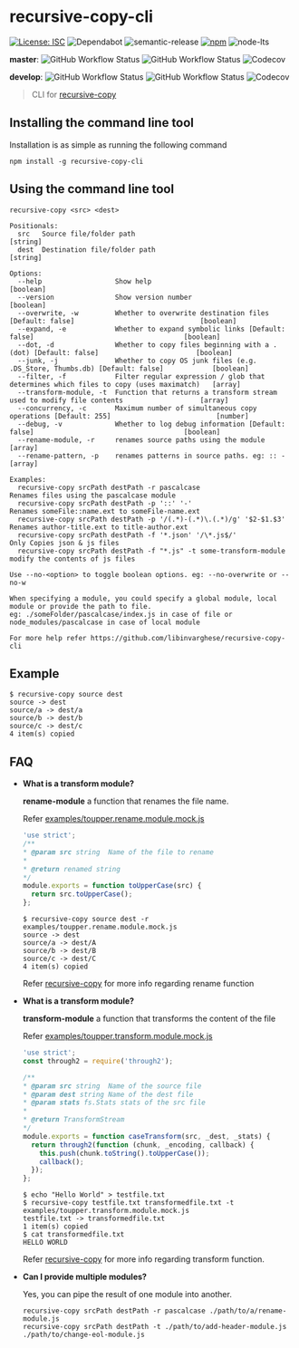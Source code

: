 # recursive-copy-cli

[![License: ISC](https://img.shields.io/npm/l/recursive-copy-cli)](https://opensource.org/licenses/ISC)
![Dependabot](https://badgen.net/dependabot/libinvarghese/recursive-copy-cli?icon=dependabot) <!-- ![Dependabot](https://img.shields.io/badge/Dependabot-active-green?logo=dependabot) -->
![semantic-release](https://img.shields.io/badge/%20%20%F0%9F%93%A6%F0%9F%9A%80-semantic--release-e10079.svg)
[![npm](https://img.shields.io/npm/v/recursive-copy-cli)](https://www.npmjs.com/package/recursive-copy-cli)
![node-lts](https://img.shields.io/node/v-lts/recursive-copy-cli)
<!-- Alternative for npm version
[![downloads](https://img.shields.io/npm/dt/recursive-copy-cli)](https://www.npmjs.com/package/recursive-copy-cli)
[![License: ISC](https://img.shields.io/badge/License-ISC-blue?logo=open-source-initiative)](https://opensource.org/licenses/ISC)
![GitHub package.json version](https://img.shields.io/github/package-json/v/libinvarghese/recursive-copy-cli)
![GitHub release (latest by date)](https://img.shields.io/github/v/release/libinvarghese/recursive-copy-cli)
-->

**master**: ![GitHub Workflow Status](https://img.shields.io/github/workflow/status/libinvarghese/recursive-copy-cli/build?logo=github)
![GitHub Workflow Status](https://img.shields.io/github/workflow/status/libinvarghese/recursive-copy-cli/test?label=test&logo=github)
![Codecov](https://img.shields.io/codecov/c/github/libinvarghese/recursive-copy-cli?logo=codecov)

**develop**: ![GitHub Workflow Status](https://img.shields.io/github/workflow/status/libinvarghese/recursive-copy-cli/build/develop?logo=github)
![GitHub Workflow Status](https://img.shields.io/github/workflow/status/libinvarghese/recursive-copy-cli/test/develop?label=test&logo=github)
![Codecov](https://img.shields.io/codecov/c/github/libinvarghese/recursive-copy-cli/develop?logo=codecov)

> CLI for [recursive-copy](https://github.com/timkendrick/recursive-copy)

## Installing the command line tool
Installation is as simple as running the following command

    npm install -g recursive-copy-cli

## Using the command line tool
    recursive-copy <src> <dest>

    Positionals:
      src   Source file/folder path                                                                                  [string]
      dest  Destination file/folder path                                                                             [string]

    Options:
      --help                  Show help                                                                             [boolean]
      --version               Show version number                                                                   [boolean]
      --overwrite, -w         Whether to overwrite destination files [Default: false]                               [boolean]
      --expand, -e            Whether to expand symbolic links [Default: false]                                     [boolean]
      --dot, -d               Whether to copy files beginning with a .(dot) [Default: false]                        [boolean]
      --junk, -j              Whether to copy OS junk files (e.g. .DS_Store, Thumbs.db) [Default: false]            [boolean]
      --filter, -f            Filter regular expression / glob that determines which files to copy (uses maximatch)   [array]
      --transform-module, -t  Function that returns a transform stream used to modify file contents                   [array]
      --concurrency, -c       Maximum number of simultaneous copy operations [Default: 255]                          [number]
      --debug, -v             Whether to log debug information [Default: false]                                     [boolean]
      --rename-module, -r     renames source paths using the module                                                   [array]
      --rename-pattern, -p    renames patterns in source paths. eg: :: -                                              [array]

    Examples:
      recursive-copy srcPath destPath -r pascalcase                       Renames files using the pascalcase module
      recursive-copy srcPath destPath -p '::' '-'                         Renames someFile::name.ext to someFile-name.ext
      recursive-copy srcPath destPath -p '/(.*)-(.*)\.(.*)/g' '$2-$1.$3'  Renames author-title.ext to title-author.ext
      recursive-copy srcPath destPath -f '*.json' '/\*.js$/'              Only Copies json & js files
      recursive-copy srcPath destPath -f "*.js" -t some-transform-module  modify the contents of js files

    Use --no-<option> to toggle boolean options. eg: --no-overwrite or --no-w

    When specifying a module, you could specify a global module, local module or provide the path to file.
    eg: ./someFolder/pascalcase/index.js in case of file or node_modules/pascalcase in case of local module

    For more help refer https://github.com/libinvarghese/recursive-copy-cli

## Example

    $ recursive-copy source dest
    source -> dest
    source/a -> dest/a
    source/b -> dest/b
    source/c -> dest/c
    4 item(s) copied

## FAQ
* **What is a transform module?**

  **rename-module** a function that renames the file name.

  Refer [examples/toupper.rename.module.mock.js](https://github.com/libinvarghese/recursive-copy-cli/blob/master/examples/toupper.rename.module.mock.js)
  ```js
  'use strict';
  /**
  * @param src string  Name of the file to rename
  *
  * @return renamed string
  */
  module.exports = function toUpperCase(src) {
    return src.toUpperCase();
  };
  ```
  ```
  $ recursive-copy source dest -r examples/toupper.rename.module.mock.js
  source -> dest
  source/a -> dest/A
  source/b -> dest/B
  source/c -> dest/C
  4 item(s) copied
  ```

  Refer [recursive-copy](https://github.com/timkendrick/recursive-copy#advanced-options) for more info regarding rename function

* **What is a transform module?**

  **transform-module** a function that transforms the content of the file

  Refer [examples/toupper.transform.module.mock.js](https://github.com/libinvarghese/recursive-copy-cli/blob/master/examples/toupper.transform.module.mock.js)
  ```js
  'use strict';
  const through2 = require('through2');

  /**
  * @param src string  Name of the source file
  * @param dest string Name of the dest file
  * @param stats fs.Stats stats of the src file
  *
  * @return TransformStream
  */
  module.exports = function caseTransform(src, _dest, _stats) {
    return through2(function (chunk, _encoding, callback) {
      this.push(chunk.toString().toUpperCase());
      callback();
    });
  };
  ```

  ```
  $ echo "Hello World" > testfile.txt
  $ recursive-copy testfile.txt transformedfile.txt -t examples/toupper.transform.module.mock.js
  testfile.txt -> transformedfile.txt
  1 item(s) copied
  $ cat transformedfile.txt
  HELLO WORLD
  ```

  Refer [recursive-copy](https://github.com/timkendrick/recursive-copy#advanced-options) for more info regarding transform function.
* **Can I provide multiple modules?**

  Yes, you can pipe the result of one module into another.

      recursive-copy srcPath destPath -r pascalcase ./path/to/a/rename-module.js
      recursive-copy srcPath destPath -t ./path/to/add-header-module.js ./path/to/change-eol-module.js
